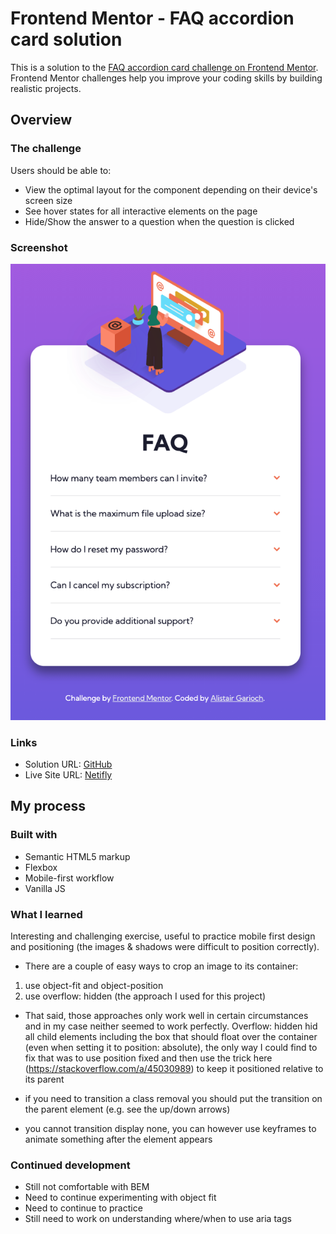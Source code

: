 # Frontend Mentor - FAQ accordion card solution

This is a solution to the [FAQ accordion card challenge on Frontend Mentor](https://www.frontendmentor.io/challenges/faq-accordion-card-XlyjD0Oam). Frontend Mentor challenges help you improve your coding skills by building realistic projects. 

## Overview

### The challenge

Users should be able to:

- View the optimal layout for the component depending on their device's screen size
- See hover states for all interactive elements on the page
- Hide/Show the answer to a question when the question is clicked

### Screenshot

![](images/Screenshot.png)


### Links

- Solution URL: [GitHub](https://github.com/agarioch/fm-accordion-card)
- Live Site URL: [Netifly](https://stupefied-golick-6de835.netlify.app)

## My process

### Built with

- Semantic HTML5 markup
- Flexbox
- Mobile-first workflow
- Vanilla JS

### What I learned

Interesting and challenging exercise, useful to practice mobile first design and positioning (the images & shadows were difficult to position correctly). 

* There are a couple of easy ways to crop an image to its container:
1. use object-fit and object-position
2. use overflow: hidden (the approach I used for this project)
* That said, those approaches only work well in certain circumstances and in my case neither seemed to work perfectly. Overflow: hidden hid all child elements including the box that should float over the container (even when setting it to position: absolute), the only way I could find to fix that was to use position fixed and then use the trick here (https://stackoverflow.com/a/45030989) to keep it positioned relative to its parent

* if you need to transition a class removal you should put the transition on the parent element (e.g. see the up/down arrows)
* you cannot transition display none, you can however use keyframes to animate something after the element appears

### Continued development

* Still not comfortable with BEM
* Need to continue experimenting with object fit
* Need to continue to practice 
* Still need to work on understanding where/when to use aria tags